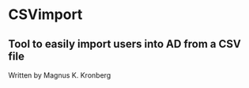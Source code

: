 # CSVimport
Tool to easily import users into AD from a CSV file
----------------------------------------------------
Written by Magnus K. Kronberg
